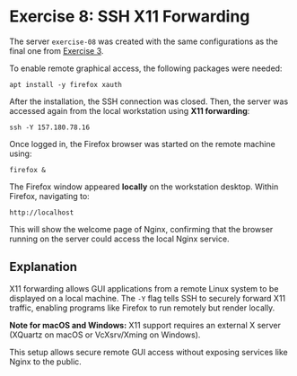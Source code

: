 # Exercise 8: SSH X11 Forwarding

The server `exercise-08` was created with the same configurations as the
final one from [Exercise 3](./exercise03.md).

To enable remote graphical access, the following packages were needed:

```
apt install -y firefox xauth
```

After the installation, the SSH connection was closed.
Then, the server was accessed again from the local workstation using **X11 forwarding**:

```
ssh -Y 157.180.78.16
```

Once logged in, the Firefox browser was started on the remote machine using:

```
firefox &
```

The Firefox window appeared **locally** on the workstation desktop.
Within Firefox, navigating to:

```
http://localhost
```

This will show the welcome page of Nginx, confirming that the browser running on the server could access the local Nginx service.

## Explanation

X11 forwarding allows GUI applications from a remote Linux system to be displayed on a local machine.
The `-Y` flag tells SSH to securely forward X11 traffic, enabling programs like Firefox to run remotely but render locally.

**Note for macOS and Windows:**
X11 support requires an external X server (XQuartz on macOS or VcXsrv/Xming on Windows).

This setup allows secure remote GUI access without exposing services like Nginx to the public.
